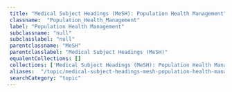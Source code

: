 ```yaml
--- 
 title: "Medical Subject Headings (MeSH): Population Health Management" 
 classname:  "Population_Health_Management" 
 label: "Population Health Management" 
 subclassname: "null" 
 subclasslabel: "null" 
 parentclassname: "MeSH" 
 parentclasslabel: "Medical Subject Headings (MeSH)" 
 equalentCollections: [] 
 collections: ['Medical Subject Headings (MeSH): Population Health Management']
 aliases:  "/topic/medical-subject-headings-mesh-population-health-management"  
 searchCategory: "topic" 
---
```

